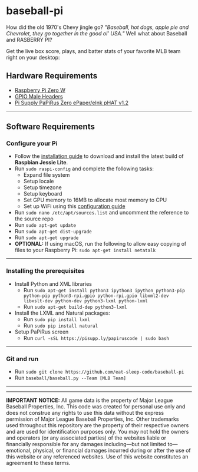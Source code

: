# baseball-pi

How did the old 1970's Chevy jingle go?  *"Baseball, hot dogs, apple pie and Chevrolet, they go together in the good ol’ USA."*   Well what about Baseball and RASBERRY PI?   

Get the live box score, plays, and batter stats of your favorite MLB team right on your desktop:

## Hardware Requirements
* [Raspberry Pi Zero W](https://www.adafruit.com/product/3400)
* [GPIO Male Headers](https://www.adafruit.com/product/3413)
* [Pi Supply PaPiRus Zero ePaper/eInk pHAT v1.2](https://www.adafruit.com/product/3335)

___

## Software Requirements
### Configure your Pi ###
* Follow the [installation guide](https://www.raspberrypi.org/downloads/raspbian/) to download and install the latest build of **Raspbian Jessie Lite**.
* Run `sudo raspi-config` and complete the following tasks:
  * Expand file system
  * Setup locale
  * Setup timezone
  * Setup keyboard
  * Set GPU memory to 16MB to allocate most memory to CPU
  * Set up WiFi using this [configuration guide](https://www.raspberrypi.org/documentation/configuration/wireless/wireless-cli.md)
* Run `sudo nano /etc/apt/sources.list` and uncomment the reference to the source repo
* Run `sudo apt-get update`
* Run `sudo apt-get dist-upgrade`
* Run `sudo apt-get upgrade`
* **OPTIONAL:** If using macOS, run the following to allow easy copying of files to your Raspberry Pi: `sudo apt-get install netatalk`
___

### Installing the prerequisites ###
* Install Python and XML libraries
  * Run `sudo apt-get install python3 ipython3 ipython python3-pip python-pip python3-rpi.gpio python-rpi.gpio libxml2-dev libxslt-dev python-dev python3-lxml python-lxml`
  * Run `sudo apt-get build-dep python3-lxml`
* Install the LXML and Natural packages:
  * Run `sudo pip install lxml`
  * Run `sudo pip install natural`
* Setup PaPiRus screen
  * Run `curl -sSL https://pisupp.ly/papiruscode | sudo bash`

___

### Git and run ###
* Run `sudo git clone https://github.com/eat-sleep-code/baseball-pi`
* Run `baseball/baseball.py --Team [MLB Team]`

___
___

**IMPORTANT NOTICE:**   All game data is the property of Major League Baseball Properties, Inc.    This code was created for personal use only and does not construe any rights to use this data without the express permission of Major League Baseball Properties, Inc.   Other trademarks used throughout this repository are the property of their respective owners and are used for identification purposes only.   You may not hold the owners and operators (or any associated parties) of the <eat-sleep-code /> websites liable or financially responsible for any damages including—but not limited to—emotional, physical, or financial damages incurred during or after the use of this website or any referenced websites. Use of this website constitutes an agreement to these terms.







